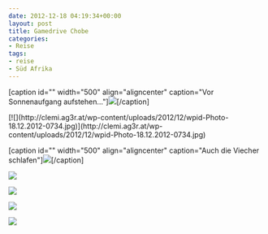 ```yaml
---
date: 2012-12-18 04:19:34+00:00
layout: post
title: Gamedrive Chobe
categories:
- Reise
tags:
- reise
- Süd Afrika
---
```


[caption id="" width="500" align="aligncenter" caption="Vor Sonnenaufgang aufstehen..."][![](http://clemi.ag3r.at/wp-content/uploads/2012/12/wpid-Photo-18.12.2012-0523.jpg)](http://clemi.ag3r.at/wp-content/uploads/2012/12/wpid-Photo-18.12.2012-0523.jpg)[/caption]



<!-- more -->[![](http://clemi.ag3r.at/wp-content/uploads/2012/12/wpid-Photo-18.12.2012-0734.jpg)](http://clemi.ag3r.at/wp-content/uploads/2012/12/wpid-Photo-18.12.2012-0734.jpg)



[caption id="" width="500" align="aligncenter" caption="Auch die Viecher schlafen"][![](http://clemi.ag3r.at/wp-content/uploads/2012/12/wpid-Photo-18.12.2012-0558.jpg)](http://clemi.ag3r.at/wp-content/uploads/2012/12/wpid-Photo-18.12.2012-0558.jpg)[/caption]



[![](http://clemi.ag3r.at/wp-content/uploads/2012/12/wpid-Photo-18.12.2012-05561.jpg)](http://clemi.ag3r.at/wp-content/uploads/2012/12/wpid-Photo-18.12.2012-05561.jpg)





[![](http://clemi.ag3r.at/wp-content/uploads/2012/12/wpid-Photo-18.12.2012-0651.jpg)](http://clemi.ag3r.at/wp-content/uploads/2012/12/wpid-Photo-18.12.2012-0651.jpg)





[![](http://clemi.ag3r.at/wp-content/uploads/2012/12/wpid-Photo-18.12.2012-0740.jpg)](http://clemi.ag3r.at/wp-content/uploads/2012/12/wpid-Photo-18.12.2012-0740.jpg)





[![](http://clemi.ag3r.at/wp-content/uploads/2012/12/wpid-Photo-18.12.2012-0739.jpg)](http://clemi.ag3r.at/wp-content/uploads/2012/12/wpid-Photo-18.12.2012-0739.jpg)




